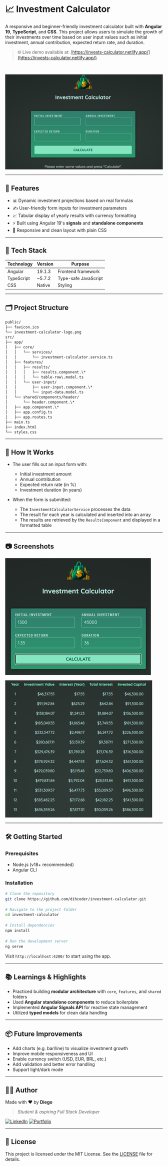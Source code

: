# 📈 Investment Calculator

A responsive and beginner-friendly investment calculator built with **Angular 19**, **TypeScript**, and **CSS**. This project allows users to simulate the growth of their investments over time based on user input values such as initial investment, annual contribution, expected return rate, and duration.


> 🌐 Live demo available at: [https://invests-calculator.netlify.app/](https://invests-calculator.netlify.app/)

<br/>

![Investment Calculator Preview](investment-calculator-preview.png)

---

## 🚀 Features

- 📊 Dynamic investment projections based on real formulas
- ✍️ User-friendly form inputs for investment parameters
- 📈 Tabular display of yearly results with currency formatting
- ⚡ Built using Angular 19's **signals** and **standalone components**
- 📱 Responsive and clean layout with plain CSS

---

## 🧠 Tech Stack

| Technology | Version      | Purpose                      |
|------------|--------------|------------------------------|
| Angular    | 19.1.3       | Frontend framework           |
| TypeScript | ~5.7.2       | Type-safe JavaScript         |
| CSS        | Native       | Styling                      |

---

## 🗂️ Project Structure

```
public/
├── favicon.ico
└── investment-calculator-logo.png
src/
├── app/
│   ├── core/
│   │   └── services/
│   │       └── investment-calculator.service.ts
│   ├── features/
│   │   ├── results/
│   │   │   ├── results.component.\*
│   │   │   └── table-row\.model.ts
│   │   └── user-input/
│   │       ├── user-input.component.\*
│   │       └── input-data.model.ts
│   └── shared/components/header/
│       └── header.component.\*
│   ├── app.component.\*
│   ├── app.config.ts
│   ├── app.routes.ts
├── main.ts
├── index.html
└── styles.css
```

---

## 🧮 How It Works

- The user fills out an input form with:
  - Initial investment amount
  - Annual contribution
  - Expected return rate (in %)
  - Investment duration (in years)

- When the form is submitted:
  - The `InvestmentCalculatorService` processes the data
  - The result for each year is calculated and inserted into an array
  - The results are retrieved by the `ResultsComponent` and displayed in a formatted table

---

## 📷 Screenshots

![App Input Form](app-form-preview.png)

![Investment Calculation Results](app-results-preview.png)

---

## 🛠️ Getting Started

### Prerequisites

- Node.js (v18+ recommended)
- Angular CLI

### Installation

```bash
# Clone the repository
git clone https://github.com/dihcoder/investment-calculator.git

# Navigate to the project folder
cd investment-calculator

# Install dependencies
npm install

# Run the development server
ng serve
```

Visit `http://localhost:4200/` to start using the app.

---

## 📚 Learnings & Highlights

* Practiced building **modular architecture** with `core`, `features`, and `shared` folders
* Used **Angular standalone components** to reduce boilerplate
* Implemented **Angular Signals API** for reactive state management
* Utilized **typed models** for clean data handling

---

## 📦 Future Improvements

* Add charts (e.g. bar/line) to visualize investment growth
* Improve mobile responsiveness and UI
* Enable currency switch (USD, EUR, BRL, etc.)
* Add validation and better error handling
* Support light/dark mode

---

## 👨‍💻 Author

Made with ❤️ by **Diego**

> *Student & aspiring Full Stack Developer*

[![LinkedIn](https://img.shields.io/badge/-LinkedIn-blue?style=flat-square\&logo=linkedin)](https://linkedin.com/in/dihcoder)
[![Portfolio](https://img.shields.io/badge/-Portfolio-black?style=flat-square\&logo=firefox-browser)](https://dihcoder.github.io/personal-website/)

---

## 📄 License

This project is licensed under the MIT License. See the [LICENSE](LICENSE) file for details.
